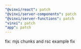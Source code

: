 ```yaml
---
"@vinxi/react": patch
"@vinxi/server-components": patch
"@vinxi/server-functions": patch
"vinxi": patch
"app": patch
---
```


fix: mjs chunks and rsc example fix
